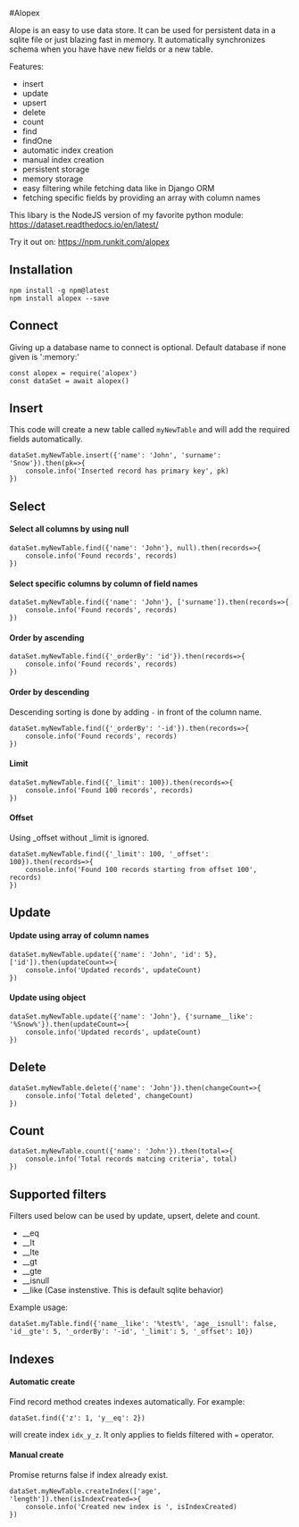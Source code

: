#Alopex

Alope is an easy to use data store. It can be used for persistent data in a sqlite file or just blazing fast in memory. It automatically synchronizes schema when you have have new fields or a new table. 

Features:
 - insert
 - update
 - upsert
 - delete 
 - count 
 - find 
 - findOne 
 - automatic index creation
 - manual index creation
 - persistent storage
 - memory storage 
 - easy filtering while fetching data like in Django ORM
 - fetching specific fields by providing an array with column names

This libary is the NodeJS version of my favorite python module: https://dataset.readthedocs.io/en/latest/

Try it out on: https://npm.runkit.com/alopex

## Installation
```
npm install -g npm@latest
npm install alopex --save
```

## Connect
Giving up a database name to connect is optional. Default database if none given is ':memory:'
```
const alopex = require('alopex')
const dataSet = await alopex()
```

## Insert
This code will create a new table called `myNewTable` and will add the required fields automatically.
```
dataSet.myNewTable.insert({'name': 'John', 'surname': 'Snow'}).then(pk=>{
    console.info('Inserted record has primary key', pk)
})
```

## Select
#### Select all columns by using null
```
dataSet.myNewTable.find({'name': 'John'}, null).then(records=>{
    console.info('Found records', records)
})
```
#### Select specific columns by column of field names
```
dataSet.myNewTable.find({'name': 'John'}, ['surname']).then(records=>{
    console.info('Found records', records)
})
```
#### Order by ascending
```
dataSet.myNewTable.find({'_orderBy': 'id'}).then(records=>{
    console.info('Found records', records)
})
```
#### Order by descending
Descending sorting is done by adding `-` in front of the column name.
```
dataSet.myNewTable.find({'_orderBy': '-id'}).then(records=>{
    console.info('Found records', records)
})
```
#### Limit
```
dataSet.myNewTable.find({'_limit': 100}).then(records=>{
    console.info('Found 100 records', records)
})
```
#### Offset 
Using _offset without _limit is ignored.
```
dataSet.myNewTable.find({'_limit': 100, '_offset': 100}).then(records=>{
    console.info('Found 100 records starting from offset 100', records)
})
```

## Update
#### Update using array of column names
```
dataSet.myNewTable.update({'name': 'John', 'id': 5}, ['id']).then(updateCount=>{
    console.info('Updated records', updateCount)
})
```

#### Update using object
```
dataSet.myNewTable.update({'name': 'John'}, {'surname__like': '%Snow%'}).then(updateCount=>{
    console.info('Updated records', updateCount)
})
```
## Delete 
```
dataSet.myNewTable.delete({'name': 'John'}).then(changeCount=>{
    console.info('Total deleted', changeCount)
})
```

## Count
```
dataSet.myNewTable.count({'name': 'John'}).then(total=>{
    console.info('Total records matcing criteria', total)
})
```

## Supported filters
Filters used below can be used by update, upsert, delete and count.
 - __eq
 - __lt
 - __lte
 - __gt
 - __gte
 - __isnull
 - __like (Case instenstive. This is default sqlite behavior)

Example usage:
```
dataSet.myTable.find({'name__like': '%test%', 'age__isnull': false, 'id__gte': 5, '_orderBy': '-id', '_limit': 5, '_offset': 10})
```

## Indexes

#### Automatic create
Find record method creates indexes automatically.
For example: 
```
dataSet.find({'z': 1, 'y__eq': 2})
```
will create index `idx_y_z`. 
It only applies to fields filtered with `=` operator. 

#### Manual create
Promise returns false if index already exist. 
```
dataSet.myNewTable.createIndex(['age', 'length']).then(isIndexCreated=>{
    console.info('Created new index is ', isIndexCreated)
})
```

